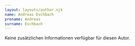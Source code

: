 ```yaml
---
layout: layouts/author.njk
name: Andreas Eschbach
prename: Andreas
surname: Eschbach
---
```

Keine zusätzlichen Informationen verfügbar für diesen Autor.
